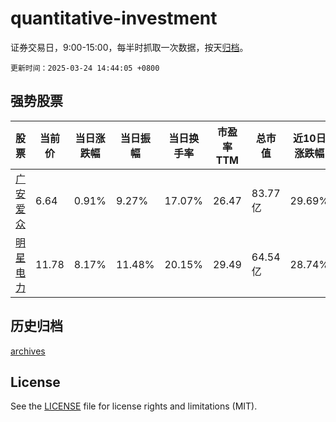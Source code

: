 # quantitative-investment

证券交易日，9:00-15:00，每半时抓取一次数据，按天[归档](archives)。

`更新时间：2025-03-24 14:44:05 +0800`

## 强势股票

|股票|当前价|当日涨跌幅|当日振幅|当日换手率|市盈率TTM|总市值|近10日涨跌幅|
|----|----|----|----|----|----|----|----|
|[广安爱众](https://xueqiu.com/S/SH600979)|6.64|0.91%|9.27%|17.07%|26.47|83.77亿|29.69%|
|[明星电力](https://xueqiu.com/S/SH600101)|11.78|8.17%|11.48%|20.15%|29.49|64.54亿|28.74%|

## 历史归档

[archives](archives)

## License

See the [LICENSE](LICENSE) file for license rights and limitations (MIT).